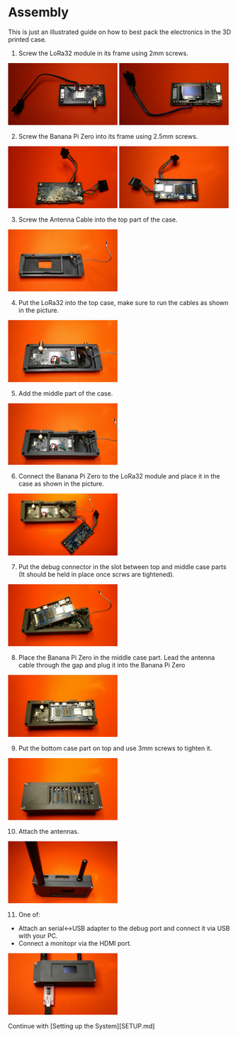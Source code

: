 # Assembly

This is just an illustrated guide on how to best pack the electronics in the 3D printed case.

1. Screw the LoRa32 module in its frame using 2mm screws.
</p>
<p align="left" width="60%">
  <img width="49%" src="images/assembly/Step1a.jpg">
  <img width="49%" src="images/assembly/Step1b.jpg">
</p>

2. Screw the Banana Pi Zero into its frame using 2.5mm screws.
</p>
<p align="left" width="60%">
  <img width="49%" src="images/assembly/Step2a.jpg">
  <img width="49%" src="images/assembly/Step2b.jpg">
</p>

3. Screw the Antenna Cable into the top part of the case.
</p>
<p align="left" width="60%">
  <img width="49%" src="images/assembly/Step3.jpg">
</p>

4. Put the LoRa32 into the top case, make sure to run the cables as shown in the picture.
</p>
<p align="left" width="60%">
  <img width="49%" src="images/assembly/Step4.jpg">
</p>

5. Add the middle part of the case.
</p>
<p align="left" width="60%">
  <img width="49%" src="images/assembly/Step5.jpg">
</p>

6. Connect the Banana Pi Zero to the LoRa32 module and place it in the case as shown in the picture.
</p>
<p align="left" width="60%">
  <img width="49%" src="images/assembly/Step6.jpg">
</p>

7. Put the debug connector in the slot between top and middle case parts (It should be held in place once scrws are tightened).
</p>
<p align="left" width="60%">
  <img width="49%" src="images/assembly/Step7.jpg">
</p>

8. Place the Banana Pi Zero in the middle case part. Lead the antenna cable through the gap and plug it into the Banana Pi Zero
</p>
<p align="left" width="60%">
  <img width="49%" src="images/assembly/Step8.jpg">
</p>

9. Put the bottom case part on top and use 3mm screws to tighten it.
</p>
<p align="left" width="60%">
  <img width="49%" src="images/assembly/Step9.jpg">
</p>

10. Attach the antennas.
</p>
<p align="left" width="60%">
  <img width="49%" src="images/assembly/Step10.jpg">
</p>

11. One of:
  - Attach an serial<->USB adapter to the debug port and connect it via USB with your PC.
  - Connect a monitopr via the HDMI port.
</p>
<p align="left" width="60%">
  <img width="49%" src="images/assembly/Step11.jpg">
</p>

Continue with [Setting up the System][SETUP.md]
